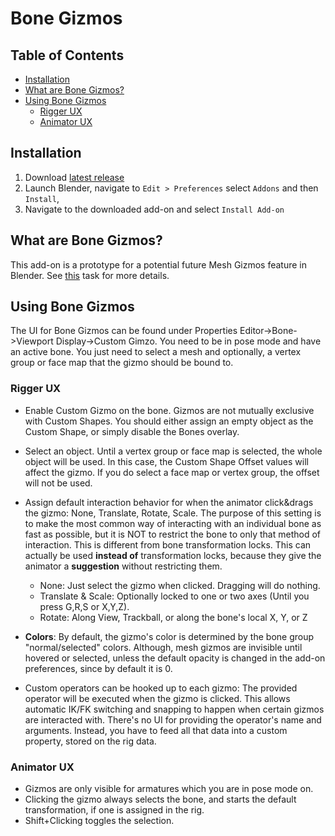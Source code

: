 # Bone Gizmos

## Table of Contents
- [Installation](#installation)
- [What are Bone Gizmos?](#what-are-bone-gizmos)
- [Using Bone Gizmos](#using-bone-gizmos)
    - [Rigger UX](#rigger-ux)
    - [Animator UX](#animator-ux)

## Installation
1. Download [latest release](../addons/overview) 
2. Launch Blender, navigate to `Edit > Preferences` select `Addons` and then `Install`, 
3. Navigate to the downloaded add-on and select `Install Add-on` 

## What are Bone Gizmos?
This add-on is a prototype for a potential future Mesh Gizmos feature in Blender. See [this](https://projects.blender.org/blender/blender/issues/92218) task for more details.

## Using Bone Gizmos
The UI for Bone Gizmos can be found under Properties Editor->Bone->Viewport Display->Custom Gimzo. You need to be in pose mode and have an active bone. You just need to select a mesh and optionally, a vertex group or face map that the gizmo should be bound to.

### Rigger UX
- Enable Custom Gizmo on the bone. Gizmos are not mutually exclusive with Custom Shapes. You should either assign an empty object as the Custom Shape, or simply disable the Bones overlay.
- Select an object. Until a vertex group or face map is selected, the whole object will be used. In this case, the Custom Shape Offset values will affect the gizmo. If you do select a face map or vertex group, the offset will not be used.
- Assign default interaction behavior for when the animator click&drags the gizmo: None, Translate, Rotate, Scale.
    The purpose of this setting is to make the most common way of interacting with an individual bone as fast as possible, but it is NOT to restrict the bone to only that method of interaction. This is different from bone transformation locks. This can actually be used **instead of** transformation locks, because they give the animator a **suggestion** without restricting them.
    - None: Just select the gizmo when clicked. Dragging will do nothing.
    - Translate & Scale: Optionally locked to one or two axes (Until you press G,R,S or X,Y,Z).
    - Rotate: Along View, Trackball, or along the bone's local X, Y, or Z

- **Colors**: By default, the gizmo's color is determined by the bone group "normal/selected" colors. Although, mesh gizmos are invisible until hovered or selected, unless the default opacity is changed in the add-on preferences, since by default it is 0.  
- Custom operators can be hooked up to each gizmo: The provided operator will be executed when the gizmo is clicked. This allows automatic IK/FK switching and snapping to happen when certain gizmos are interacted with. There's no UI for providing the operator's name and arguments. Instead, you have to feed all that data into a custom property, stored on the rig data.
<!-- TODO Restore removed line "See [this](https://developer.blender.org/F12799095) example file" -->

### Animator UX

- Gizmos are only visible for armatures which you are in pose mode on.
- Clicking the gizmo always selects the bone, and starts the default transformation, if one is assigned in the rig. 
- Shift+Clicking toggles the selection.
